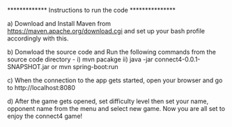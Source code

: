 ************* Instructions to run the code ***************

a) Download and Install Maven from https://maven.apache.org/download.cgi and set up your bash profile accordingly with this.

b) Donwload the source code and Run the following commands from the source code directory - i) mvn pacakge  ii) java -jar connect4-0.0.1-SNAPSHOT.jar
                                  or
                                mvn spring-boot:run

c) When the connection to the app gets started, open your browser and go to http://localhost:8080


d) After the game gets opened, set difficulty level then set your name, opponent name from the menu and select new game. Now you are all set to enjoy the connect4 game!
